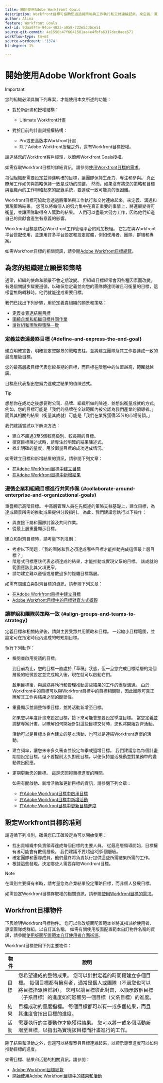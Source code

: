 ```yaml
---
title: 開始使用Adobe Workfront Goals
description: Workfront目標可協助您透過將策略與工作執行和交付連線起來，來定義、溝通和實現策略結果。
author: Alina
feature: Workfront Goals
exl-id: 9daa074e-94ce-4825-a058-722e53dbce51
source-git-commit: 4e1558b47f6041501aa4e4fbfa6317dec8aee571
workflow-type: tm+mt
source-wordcount: '1374'
ht-degree: 1%

---
```


# 開始使用Adobe Workfront Goals

<!--Audited for P&P only: 4/2025-->

>[!IMPORTANT]
>
>您的組織必須具備下列專案，才能使用本文所述的功能：
>
>* 對於新計畫和授權結構：
>
>   * Ultimate Workfront計畫
>    
>* 對於目前的計畫與授權結構：
>
>   * Pro或更高版本Workfront計畫
>   * 除了Adobe Workfront授權之外，還有Workfront目標授權。
>
>請連絡您的Workfront客戶經理，以瞭解Workfront Goals授權。
> 
>如需存取Workfront目標的詳細資訊，請參閱[使用Workfront目標的需求](/help/quicksilver/workfront-goals/goal-management/access-needed-for-wf-goals.md)。

每個組織都需要設定並傳達明確的目標，讓團隊保持生產力、專注和參與。 真正瞭解工作如何與策略保持一致是成功的關鍵。 然而，如果沒有將您的策略和目標與組織內的工作聯絡起來的記錄系統，要達成一致可能真的很困難。

Workfront目標可協助您透過將策略與工作執行和交付連線起來，來定義、溝通和實現策略結果。 您可以將每個人的努力集中在真正重要的事情上，將進展變得可衡量，並讓團隊取得令人驚歎的結果。 人們可以盡最大努力工作，因為他們知道自己的貢獻會產生有意義的影響。

Workfront目標是核心Workfront工作管理平台的附加模組。 它旨在與Workfront平台搭配使用，並運用許多平台設定和設定實體，例如使用者、團隊、群組和專案。

如需Workfront目標的相關資訊，請參閱[Adobe Workfront目標總覽](../../workfront-goals/goal-management/wf-goals-overview.md)。

## 為您的組織建立願景和策略

通常，組織的使命和願景不會定期改變。 但組織目標經常會因各種因素而改變。 有幾個關鍵步驟要遵循，以確保您定義並向您的團隊傳達明確且可衡量的目標，這樣當焦點轉移時，他們就能達成重要目標。

我們已找出下列步驟，用於定義貴組織的願景和策略：

* [定義並表達結束目標](#define-and-express-the-end-goal)
* [圍繞企業和組織目標共同作業](#collaborate-around-enterprise-and-organizational-goals)
* [讓群組和團隊與策略一致](#align-groups-and-teams-to-strategy)

### 定義並表達最終目標 {#define-and-express-the-end-goal}

建立明確宣告，明確設定您願景的戰略支柱，並將建立團隊及其工作要達成一致的最高層級目標。

您的最高層級目標代表您較長期的目標，而目標在階層中的位置越高，範圍就越廣。

目標應代表指出您努力達成之結果的值陳述式。

>[!TIP]
>
>想想你在成功之後想要對公司、品牌、組織所做的陳述，並想出衡量成就的方式。 例如，您的目標可能是「我們的品牌在全球範圍內被公認為我們產業的領導者。」 而與其相關的結果（衡量其成就）可能是「我們在業界獲得55%的市場份額。」

我們建議嘗試以下解決方法：

* 建立不超過3至5個較高級別、較長期的目標。
* 撰寫目標陳述式時，請專注於明確的結果陳述式。
* 找出明確的量度，用於衡量目標的成功達成情況。

如需建立目標和新增結果的資訊，請參閱下列文章：

* [在Adobe Workfront目標中建立目標](../../workfront-goals/goal-management/create-goals.md)
* [在Adobe Workfront目標中新增結果](../../workfront-goals/results-and-activities/add-results-to-goals.md)

### 遵循企業和組織目標進行共同作業 {#collaborate-around-enterprise-and-organizational-goals}

重疊顯示高階目標。 中高層管理人員在先概述的策略支柱基礎上，建立目標，為達成願景所需的推動成果提供分段指引。 為此，我們建議您執行以下操作：

* 與直接下屬和團隊討論及共同作業。
* 從最上層重疊顯示目標。

建立和對齊目標時，請考量下列准則：

* 考慮以下問題：「我的團隊和我必須達成哪些目標才能推動完成這個最上層目標？」
* 階層式目標應該代表必須達成的結果，才能推動或實現父系的目標。 該成就的範圍應該比其父項更窄。
* 請勿建立難以遵循或層數過多的複雜目標階層。

如需有關建立與對齊目標的資訊，請參閱下列文章：

* [在Adobe Workfront目標中建立目標](../../workfront-goals/goal-management/create-goals.md)
* [Adobe Workfront目標中的目標對齊方式概觀](../../workfront-goals/goal-alignment/goal-alignment-overview.md)

### 讓群組和團隊與策略一致 {#align-groups-and-teams-to-strategy}

定義目標和相關結果後，請與主要受眾共用策略和目標。 一起縮小目標範圍，並設定可在指定時段內達成的較短期目標。

執行下列動作：

* 檢閱並啟用提議的目標。

  到目前為止，您的目標一直處於「草稿」狀態，但一旦您完成目標階層的幾個層級的細微設定並完成輸入後，現在就可以啟動它們。

  啟用目標後，與最終將執行和管理推動這些結果的工作的團隊溝通。 由於Workfront中的目標可以與Workfront目標中的目標相關聯，因此團隊可真正瞭解其工作與結果之間的關聯性。

* 重疊顯示並調整每季目標，並將活動新增至目標。

  如果您以年度計畫來設定目標，接下來可能會想要設定季度目標。 當您定義並調整專案計畫，以瞭解如何開始針對這些目標交付時，您也將開始對齊活動。

  活動可以是目標本身內建立的基本活動，也可以是連結Workfront專案的活動。

* 建立頻率，讓您未來多久審查並設定每季或遞增目標。 我們建議您為每個計畫期間設定目標，但不要提前太久對應目標，以便保持靈活機動並對業務中的變動做出回應。

* 定期更新您的目標。 這是您回報目標進度的時間。

  如需有關啟動、新增活動和更新目標的資訊，請參閱下列文章：

   * [在Adobe Workfront目標中啟用目標](../../workfront-goals/goal-management/activate-goals.md)
   * [在Adobe Workfront目標中新增活動](../../workfront-goals/results-and-activities/add-activities-to-goals.md)
   * [在Adobe Workfront目標中更新目標進度](../../workfront-goals/goal-review-and-workfront-goals-sections/check-in-goals.md)

## 設定Workfront目標的准則

請遵循下列准則，確保您已正確設定為可以開始使用：

* 找出貴組織中負責領導達成每個目標的主要人員。 從最高層領導開始，目標擁有者可能會有數個層級。 我們建議不要超過3到5個層級。
* 確定團隊和團隊成員，他們最終將負責執行提供這些所需結果所需的工作。
* 根據這些發現，決定哪些人需要存取Workfront目標。


>[!NOTE]
>
>在識別主要擁有者時，請考量您為企業結果設定策略目標，而非個人發展目標。

如需設定Workfront目標存取權的相關資訊，請參閱[使用Workfront目標的需求](../../workfront-goals/goal-management/access-needed-for-wf-goals.md)。

## Workfront目標物件

下表說明Workfront目標物件。 您可以修改版面配置範本並將其指派給使用者、專案團隊或群組，以自訂其名稱。 如需有關使用版面配置範本自訂物件名稱的資訊，請參閱[使用版面配置範本自訂使用者介面術語](../../administration-and-setup/customize-workfront/use-layout-templates/customize-terminology.md)。

Workfront目標使用下列主要物件：

| 物件 | 說明 |
|---|---|
| 目標 | 您希望達成的整體成果。 您可以針對定義的時間段建立多個目標。 每個目標都有擁有者，通常是個人或團隊（不過您也可以將目標指派給群組）。 您可以讓目標彼此對齊，以顯示數個目標（子系目標）的進度如何影響另一個目標（父系目標）的進度。 |
| 結果 | 目標成功的量度指標。 每個目標都可以有一或多個結果，而且其進度會指出目標的進度。 |
| 活動 | 需要執行的主要動作才能獲得結果。 您可以將一或多個活動新增至目標，以指出為實現該目標而計畫進行的工作。 |

除了結果和活動之外，您還可以將專案與目標連線起來，以顯示專案進度可以如何推動目標的進度。

<!--
(edit the above bullet when more objects will come)
-->

如需目標、結果和活動的相關資訊，請參閱：

* [Adobe Workfront目標總覽](../../workfront-goals/goal-management/wf-goals-overview.md)
* [開始使用Adobe Workfront目標中的結果和活動](../../workfront-goals/results-and-activities/get-started-with-results-and-activities.md)

